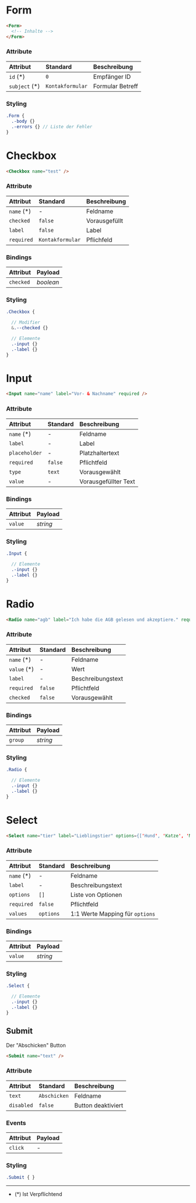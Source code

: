 # Form

```HTML
<Form>
  <!-- Inhalte -->
</Form>
```

### Attribute

| Attribut       | Standard         | Beschreibung     |
| :------------- | :--------------- | :--------------- |
| `id` (\*)      | `0`              | Empfänger ID     |
| `subject` (\*) | `Kontakformular` | Formular Betreff |

### Styling

```SCSS
.Form {
  .-body {}
  .-errors {} // Liste der Fehler
}
```

# Checkbox

```HTML
<Checkbox name="test" />
```

### Attribute

| Attribut    | Standard         | Beschreibung  |
| :---------- | :--------------- | :------------ |
| `name` (\*) | -                | Feldname      |
| `checked`   | `false`          | Vorausgefüllt |
| `label`     | `false`          | Label         |
| `required`  | `Kontakformular` | Pflichfeld    |

### Bindings

| Attribut  | Payload   |
| :-------- | :-------- |
| `checked` | _boolean_ |

### Styling

```SCSS
.Checkbox {

  // Modifier
  &.--checked {}

  // Elemente
  .-input {}
  .-label {}
}
```

# Input

```HTML
<Input name="name" label="Vor- & Nachname" required />
```

### Attribute

| Attribut      | Standard | Beschreibung         |
| :------------ | :------- | :------------------- |
| `name` (\*)   | -        | Feldname             |
| `label`       | -        | Label                |
| `placeholder` | -        | Platzhaltertext      |
| `required`    | `false`  | Pflichtfeld          |
| `type`        | `text`   | Vorausgewählt        |
| `value`       | -        | Vorausgefüllter Text |

### Bindings

| Attribut | Payload  |
| :------- | :------- |
| `value`  | _string_ |

### Styling

```SCSS
.Input {

  // Elemente
  .-input {}
  .-label {}
}
```

# Radio

```HTML
<Radio name="agb" label="Ich habe die AGB gelesen und akzeptiere." required />
```

### Attribute

| Attribut     | Standard | Beschreibung      |
| :----------- | :------- | :---------------- |
| `name` (\*)  | -        | Feldname          |
| `value` (\*) | -        | Wert              |
| `label`      | -        | Beschreibungstext |
| `required`   | `false`  | Pflichtfeld       |
| `checked`    | `false`  | Vorausgewählt     |

### Bindings

| Attribut | Payload  |
| :------- | :------- |
| `group`  | _string_ |

### Styling

```SCSS
.Radio {

  // Elemente
  .-input {}
  .-label {}
}
```

# Select

```HTML
<Select name="tier" label="Lieblingstier" options={['Hund', 'Katze', 'Maus']} />
```

### Attribute

| Attribut    | Standard  | Beschreibung                    |
| :---------- | :-------- | :------------------------------ |
| `name` (\*) | -         | Feldname                        |
| `label`     | -         | Beschreibungstext               |
| `options`   | `[]`      | Liste von Optionen              |
| `required`  | `false`   | Pflichtfeld                     |
| `values`    | `options` | 1:1 Werte Mapping für `options` |

### Bindings

| Attribut | Payload  |
| :------- | :------- |
| `value`  | _string_ |

### Styling

```SCSS
.Select {

  // Elemente
  .-input {}
  .-label {}
}
```

## Submit

Der "Abschicken" Button

```HTML
<Submit name="text" />
```

### Attribute

| Attribut   | Standard     | Beschreibung       |
| :--------- | :----------- | :----------------- |
| `text`     | `Abschicken` | Feldname           |
| `disabled` | `false`      | Button deaktiviert |

### Events

| Attribut | Payload |
| :------- | :------ |
| `click`  | -       |

### Styling

```SCSS
.Submit { }
```

---

- (\*) Ist Verpflichtend
